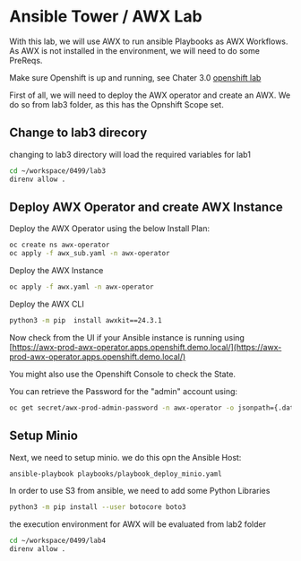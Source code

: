 # Ansible Tower / AWX Lab
With this lab, we will use AWX to run ansible Playbooks as AWX Workflows.  
As AWX is not installed in the environment, we will need to do some PreReqs.  

Make sure Openshift is up and running, see Chater 3.0 [openshift lab](./03.0_prepare_openshift_lab.md)  

First of all, we will need to deploy the AWX operator and create an AWX. 
We do so from lab3 folder, as this has the Opnshift Scope set.  


## Change to lab3 direcory
changing to lab3 directory will load the required variables for lab1

```bash
cd ~/workspace/0499/lab3
direnv allow .
```
## Deploy AWX Operator and create AWX Instance
Deploy the AWX Operator using the below Install Plan:

```bash
oc create ns awx-operator
oc apply -f awx_sub.yaml -n awx-operator

```

Deploy the AWX Instance

```bash
oc apply -f awx.yaml -n awx-operator
```

Deploy the AWX CLI

```bash
python3 -m pip  install awxkit==24.3.1
```

Now check from the UI if your Ansible instance is running using [https://awx-prod-awx-operator.apps.openshift.demo.local/](https://awx-prod-awx-operator.apps.openshift.demo.local/)

You might also use the Openshift Console to check the State.

You can retrieve the Password for the "admin" account using:

```bash
oc get secret/awx-prod-admin-password -n awx-operator -o jsonpath={.data.password} | base64 -d
```


## Setup Minio

Next, we need to setup minio. we do this opn the Ansible Host:

```bash
ansible-playbook playbooks/playbook_deploy_minio.yaml
```


In order to use S3 from ansible, we need to add some Python Libraries

```bash
python3 -m pip install --user botocore boto3
```

the execution environment for AWX will be evaluated from lab2 folder

```bash
cd ~/workspace/0499/lab4
direnv allow .
```

